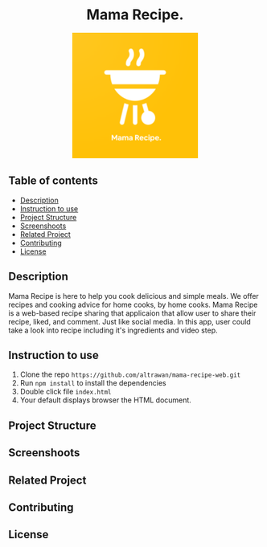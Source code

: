 <h1 align="center">Mama Recipe.</h1>

<p align="center">
<img src="/docs/logo.png" width="250px">
</p>

## Table of contents
- [Description](#Description)
- [Instruction to use](#Instruction-to-use)
- [Project Structure](#Project-Structure)
- [Screenshoots](#Screenshoot)
- [Related Project](#Related-Project)
- [Contributing](#Contributing)
- [License](#License)


## Description
Mama Recipe is here to help you cook delicious and simple meals. We offer recipes and cooking advice for home cooks, by home cooks. Mama Recipe is a web-based recipe sharing that applicaion that allow user to share their recipe, liked, and comment. Just like social media. In this app, user could take a look into recipe including it's ingredients and video step.

## Instruction to use
1. Clone the repo ```https://github.com/altrawan/mama-recipe-web.git```
2. Run ```npm install``` to install the dependencies
3. Double click file ```index.html```
4. Your default displays browser the HTML document.

## Project Structure

## Screenshoots

## Related Project

## Contributing

## License
